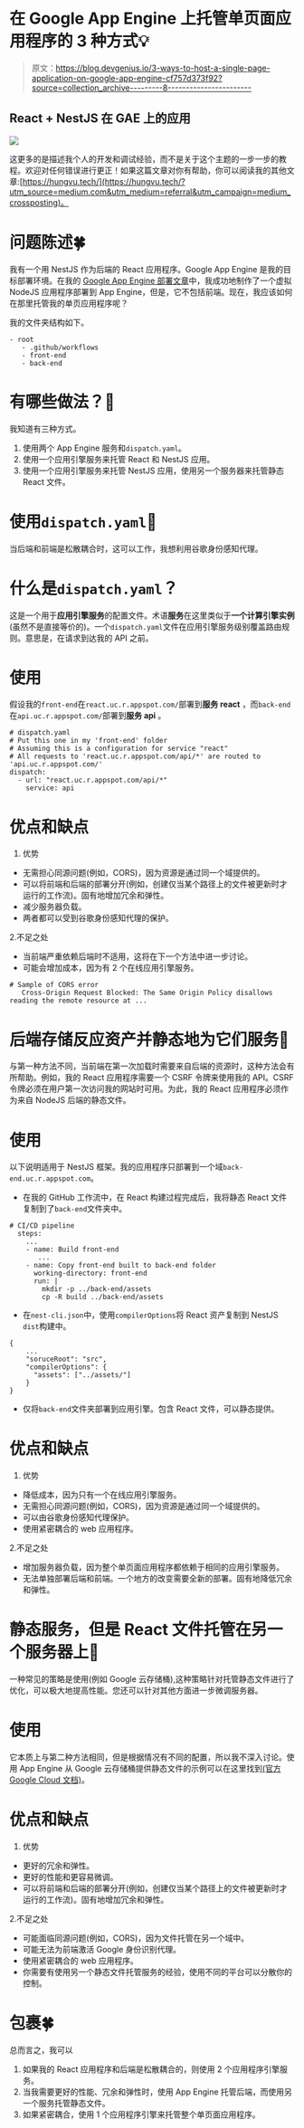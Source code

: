 # 在 Google App Engine 上托管单页面应用程序的 3 种方式💡

> 原文：<https://blog.devgenius.io/3-ways-to-host-a-single-page-application-on-google-app-engine-cf757d373f92?source=collection_archive---------8----------------------->

## React + NestJS 在 GAE 上的应用

![](img/7f8260b82a6be2bf905e5190e06b09ff.png)

这更多的是描述我个人的开发和调试经验，而不是关于这个主题的一步一步的教程。欢迎对任何错误进行更正！如果这篇文章对你有帮助，你可以阅读我的其他文章:[https://hungvu.tech/](https://hungvu.tech/?utm_source=medium.com&utm_medium=referral&utm_campaign=medium_crossposting)。

# 问题陈述🍀

我有一个用 NestJS 作为后端的 React 应用程序。Google App Engine 是我的目标部署环境。在我的 [Google App Engine 部署文章](https://hungvu.tech/brainstorm-a-deployment-process-from-github-to-google-app-engine-and-cloud-sql-part-2?utm_source=medium.com&utm_medium=referral&utm_campaign=medium_crossposting)中，我成功地制作了一个虚拟 NodeJS 应用程序部署到 App Engine，但是，它不包括前端。现在，我应该如何在那里托管我的单页应用程序呢？

我的文件夹结构如下。

```
- root
   - .github/workflows
   - front-end
   - back-end
```

# 有哪些做法？🤔

我知道有三种方式。

1.  使用两个 App Engine 服务和`dispatch.yaml`。
2.  使用一个应用引擎服务来托管 React 和 NestJS 应用。
3.  使用一个应用引擎服务来托管 NestJS 应用，使用另一个服务器来托管静态 React 文件。

# 使用`dispatch.yaml`🔑

当后端和前端是松散耦合时，这可以工作，我想利用谷歌身份感知代理。

# 什么是`dispatch.yaml`？

这是一个用于**应用引擎服务**的配置文件。术语**服务**在这里类似于**一个计算引擎实例**(虽然不是直接等价的)。一个`dispatch.yaml`文件在应用引擎服务级别覆盖路由规则。意思是，在请求到达我的 API 之前。

# 使用

假设我的`front-end`在`react.uc.r.appspot.com/`部署到**服务 react** ，而`back-end`在`api.uc.r.appspot.com/`部署到**服务 api** 。

```
# dispatch.yaml
# Put this one in my 'front-end' folder
# Assuming this is a configuration for service "react"
# All requests to 'react.uc.r.appspot.com/api/*' are routed to 'api.uc.r.appspot.com/'
dispatch:
  - url: "react.uc.r.appspot.com/api/*"
    service: api
```

# 优点和缺点

1.  优势

*   无需担心同源问题(例如，CORS)，因为资源是通过同一个域提供的。
*   可以将前端和后端的部署分开(例如，创建仅当某个路径上的文件被更新时才运行的工作流)。固有地增加冗余和弹性。
*   减少服务器负载。
*   两者都可以受到谷歌身份感知代理的保护。

2.不足之处

*   当前端严重依赖后端时不适用，这将在下一个方法中进一步讨论。
*   可能会增加成本，因为有 2 个在线应用引擎服务。

```
# Sample of CORS error
   Cross-Origin Request Blocked: The Same Origin Policy disallows reading the remote resource at ...
```

# 后端存储反应资产并静态地为它们服务🔑

与第一种方法不同，当前端在第一次加载时需要来自后端的资源时，这种方法会有所帮助。例如，我的 React 应用程序需要一个 CSRF 令牌来使用我的 API。CSRF 令牌必须在用户第一次访问我的网站时可用。为此，我的 React 应用程序必须作为来自 NodeJS 后端的静态文件。

# 使用

以下说明适用于 NestJS 框架。我的应用程序只部署到一个域`back-end.uc.r.appspot.com`。

*   在我的 GitHub 工作流中，在 React 构建过程完成后，我将静态 React 文件复制到了`back-end`文件夹中。

```
# CI/CD pipeline
  steps: 
    ...
    - name: Build front-end
       ...
    - name: Copy front-end built to back-end folder
      working-directory: front-end
      run: |
        mkdir -p ../back-end/assets
        cp -R build ../back-end/assets
```

*   在`nest-cli.json`中，使用`compilerOptions`将 React 资产复制到 NestJS `dist`构建中。

```
{
    ...
    "soruceRoot": "src",
    "compilerOptions": {
      "assets": ["../assets/"]
    }
}
```

*   仅将`back-end`文件夹部署到应用引擎。包含 React 文件，可以静态提供。

# 优点和缺点

1.  优势

*   降低成本，因为只有一个在线应用引擎服务。
*   无需担心同源问题(例如，CORS)，因为资源是通过同一个域提供的。
*   可以由谷歌身份感知代理保护。
*   使用紧密耦合的 web 应用程序。

2.不足之处

*   增加服务器负载，因为整个单页面应用程序都依赖于相同的应用引擎服务。
*   无法单独部署后端和前端。一个地方的改变需要全新的部署。固有地降低冗余和弹性。

# 静态服务，但是 React 文件托管在另一个服务器上🔑

一种常见的策略是使用(例如 Google 云存储桶),这种策略针对托管静态文件进行了优化，可以极大地提高性能。您还可以针对其他方面进一步微调服务器。

# 使用

它本质上与第二种方法相同，但是根据情况有不同的配置，所以我不深入讨论。使用 App Engine 从 Google 云存储桶提供静态文件的示例可以在这里找到[(官方 Google Cloud 文档)](https://cloud.google.com/appengine/docs/standard/go/serving-static-files)。

# 优点和缺点

1.  优势

*   更好的冗余和弹性。
*   更好的性能和更容易微调。
*   可以将前端和后端的部署分开(例如，创建仅当某个路径上的文件被更新时才运行的工作流)。固有地增加冗余和弹性。

2.不足之处

*   可能面临同源问题(例如，CORS)，因为文件托管在另一个域中。
*   可能无法为前端激活 Google 身份识别代理。
*   使用紧密耦合的 web 应用程序。
*   你需要有使用另一个静态文件托管服务的经验，使用不同的平台可以分散你的控制。

# 包裹🍀

总而言之，我可以

1.  如果我的 React 应用程序和后端是松散耦合的，则使用 2 个应用程序引擎服务。
2.  当我需要更好的性能、冗余和弹性时，使用 App Engine 托管后端，而使用另一个服务托管静态文件。
3.  如果紧密耦合，使用 1 个应用程序引擎来托管整个单页面应用程序。